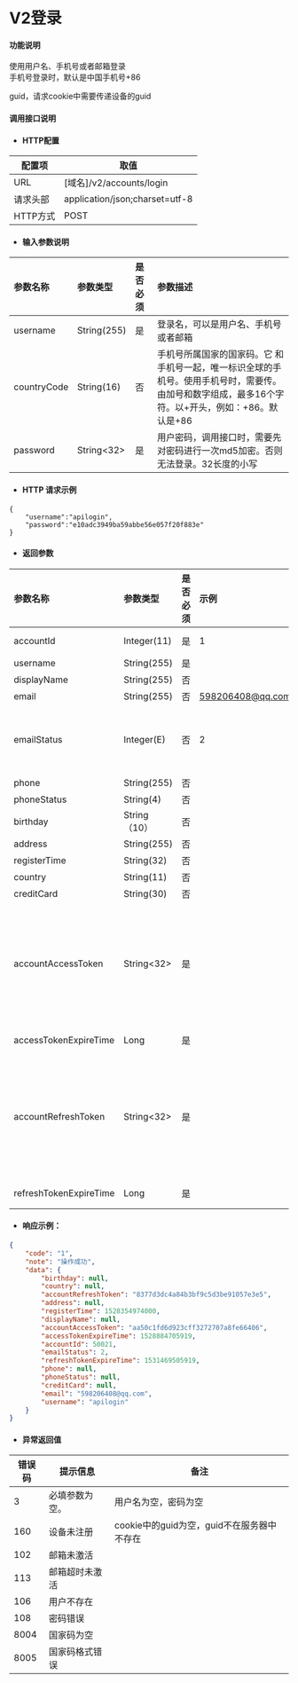 # V2登录

#### 功能说明

使用用户名、手机号或者邮箱登录  
手机号登录时，默认是中国手机号+86

guid，请求cookie中需要传递设备的guid

#### 调用接口说明

* #### HTTP配置

| 配置项   | 取值                           |
| -------- | ------------------------------ |
| URL      | \[域名\]/v2/accounts/login     |
| 请求头部 | application/json;charset=utf-8 |
| HTTP方式 | POST                           |

* #### 输入参数说明

| 参数名称    | 参数类型         | 是否必须 | 参数描述                                                     |
| :---------- | :--------------- | :------- | :----------------------------------------------------------- |
| username    | String\(255\)    | 是       | 登录名，可以是用户名、手机号或者邮箱                         |
| countryCode | String\(16\)     | 否       | 手机号所属国家的国家码。它 和手机号一起，唯一标识全球的手机号。使用手机号时，需要传。由加号和数字组成，最多16个字符。以+开头，例如：+86。默认是+86 |
| password    | String&lt;32&gt; | 是       | 用户密码，调用接口时，需要先对密码进行一次md5加密。否则无法登录。32长度的小写 |

* #### HTTP 请求示例

```
{
	"username":"apilogin",
	"password":"e10adc3949ba59abbe56e057f20f883e"
}
```

* #### 返回参数

| 参数名称            | 参数类型         | 是否必须 | 示例             | 描述                                                         |
| :------------------ | :--------------- | :------- | :--------------- | :----------------------------------------------------------- |
| accountId           | Integer\(11\)    | 是       | 1                | 用户ID。ft\_account.id                                       |
| username            | String\(255\)    | 是       |                  | 用户名                                                       |
| displayName         | String\(255\)    | 否       |                  | 用户昵称                                                     |
| email               | String\(255\)    | 否       | 598206408@qq.com | 邮件                                                         |
| emailStatus         | Integer\(E\)     | 否       | 2                | 邮件状态,， 1：未验证邮箱；2：已验证邮箱；3：超时未验证邮箱  |
| phone               | String\(255\)    | 否       |                  | 电话号码                                                     |
| phoneStatus         | String\(4\)      | 否       |                  | 电话号码状态                                                 |
| birthday            | String（10）     | 否       |                  | 生日                                                         |
| address             | String\(255\)    | 否       |                  | 地址                                                         |
| registerTime        | String\(32\)     | 否       |                  | 注册时间                                                     |
| country             | String\(11\)     | 否       |                  | 国家                                                         |
| creditCard          | String\(30\)     | 否       |                  | creditCard                                                   |
| accountAccessToken  | String&lt;32&gt; | 是       |                  | 登录的accessToken，用户登录信息凭证。此token存在有效期。过期后需要使用refreshToken刷新token，或者重新登录。 |
| accessTokenExpireTime | Long | 是       |                  | accessToken过期时刻，毫秒数 |
| accountRefreshToken | String&lt;32&gt; | 是       |                  | 登录的refreshToken，用来生产新的accessToken和refreshToken。refreshToken也存在有效期，过期后需要重新登录。 |
| refreshTokenExpireTime | Long | 是       |                  | refreshToken过期时刻，毫秒数 |

* #### 响应示例：

```json
{
    "code": "1",
    "note": "操作成功",
    "data": {
        "birthday": null,
        "country": null,
        "accountRefreshToken": "8377d3dc4a84b3bf9c5d3be91057e3e5",
        "address": null,
        "registerTime": 1528354974000,
        "displayName": null,
        "accountAccessToken": "aa50c1fd6d923cff3272707a8fe66406",
        "accessTokenExpireTime": 1528884705919,
        "accountId": 50021,
        "emailStatus": 2,
        "refreshTokenExpireTime": 1531469505919,
        "phone": null,
        "phoneStatus": null,
        "creditCard": null,
        "email": "598206408@qq.com",
        "username": "apilogin"
    }
}
```

* #### 异常返回值

| 错误码 | 提示信息       | 备注                                       |
| ------ | -------------- | ------------------------------------------ |
| 3      | 必填参数为空。 | 用户名为空，密码为空                       |
| 160    | 设备未注册     | cookie中的guid为空，guid不在服务器中不存在 |
| 102    | 邮箱未激活     |                                            |
| 113    | 邮箱超时未激活 |                                            |
| 106    | 用户不存在     |                                            |
| 108    | 密码错误       |                                            |
| 8004   | 国家码为空     |                                            |
| 8005   | 国家码格式错误 |                                            |



